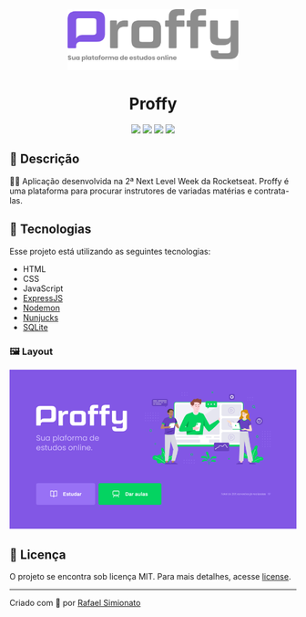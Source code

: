 <p align='center'><img width='300' src="/public/images/proffy-git.png"/></p>
<h1 align='center'>Proffy</h1>
<p align='center'>
<img src="https://img.shields.io/github/repo-size/rafaasimi/proffy-nextlevelweek">
<img src="https://img.shields.io/github/languages/count/rafaasimi/proffy-nextlevelweek">
<img src="https://img.shields.io/github/last-commit/rafaasimi/proffy-nextlevelweek">
<img src="https://img.shields.io/github/license/rafaasimi/proffy-nextlevelweek">
</p>

## 🔖 Descrição
<p>👨‍🏫 Aplicação desenvolvida na 2ª Next Level Week da Rocketseat. Proffy é uma plataforma para procurar instrutores de variadas matérias e contrata-las.<p>

## 🚀 Tecnologias
Esse projeto está utilizando as seguintes tecnologias:
- HTML
- CSS
- JavaScript
- [ExpressJS](https://expressjs.com/pt-br/)
- [Nodemon](https://nodemon.io/)
- [Nunjucks](https://mozilla.github.io/nunjucks/)
- [SQLite](https://www.sqlite.org/)

<h3>🖼 Layout</h3>
<img src="/public/images/proffy-layout.PNG">

## 📝 Licença
<p>O projeto se encontra sob licença MIT. Para mais detalhes, acesse <a href='LICENSE'>license<a>.</p>

---
<p>Criado com 💙 por <a href='https://github.com/rafaasimi/' target='_blank'>Rafael Simionato</a></p>